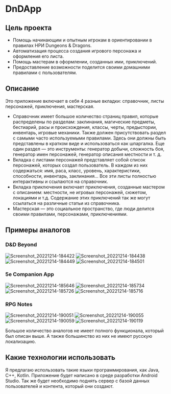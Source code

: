 # DnDApp
## Цель проекта
- Помощь начинающим и опытным игрокам в ориентировании в правилах НРИ Dungeons & Dragons. 
- Автоматизация процесса создания игрового персонажа и оформления его листа.
- Помощь мастерам в оформлении, созданных  ими, приключений.
- Предоставление возможности поделится своими домашними правилами с пользователям.

## Описание
Это приложение включает в себя 4 разные вкладки: справочник, листы персонажей, приключения, мастерская.
- Справочник имеет большое количество страниц правил, которые распределены по разделам: заклинания, магические предметы, бестиарий, расы и происхождения, классы, черты, предыстории, инвентарь, игровые механики. Также должен присутствовать раздел с самыми часто используемыми правилами. Здесь они должны быть представлены в кратком виде и использоваться как шпаргалка. Еще один раздел — это инструменты: генератор добычи, сложность боя, генератор имен персонажей, генератор описания местности и т. д. 
- Вкладка с листами персонажей представляет собой список персонажей, которых создал пользователь. В каждом из них содержаться: имя, раса, класс, уровень, характеристики, способности, инвентарь, заклинания... Все эти листы полностью интерактивны и ссылаются на справочник.
- Вкладка приключения включает приключения, созданные мастером с описанием: местности, не игровых персонажей, сюжетом, локациями и т.д. Содержание этих приключений так же могут ссылаться на различные статьи из справочника.
- Мастерская — это социальное пространство, где люди делится своими правилами, персонажами, приключениями.

## Примеры аналогов
### D&D Beyond

![Screenshot_20221214-184422](https://user-images.githubusercontent.com/72492774/207613234-188cd422-2e54-477a-8b3a-5b76f5f50d48.png)
![Screenshot_20221214-184438](https://user-images.githubusercontent.com/72492774/207613013-db28d49d-9285-4497-8aa7-3231ca03b996.png)
![Screenshot_20221214-184449](https://user-images.githubusercontent.com/72492774/207613041-2c086b22-9fbe-445b-9ff3-b823291a56c0.png)
![Screenshot_20221214-184501](https://user-images.githubusercontent.com/72492774/207613066-016648b0-cd9f-4206-9562-7c19a638f1f6.png)

### 5e Companion App

![Screenshot_20221214-185646](https://user-images.githubusercontent.com/72492774/207614467-db8ec85b-b632-476a-8d31-aa3640b79620.png)
![Screenshot_20221214-185734](https://user-images.githubusercontent.com/72492774/207614521-abe92417-4054-4dfa-9b39-2084aada0f89.png)
![Screenshot_20221214-185726](https://user-images.githubusercontent.com/72492774/207614539-8b9781ee-f8f1-4c7f-b7a1-5f948768e802.png)
![Screenshot_20221214-185716](https://user-images.githubusercontent.com/72492774/207614555-21393205-7a3b-4467-8989-5a3735854c94.png)

### RPG Notes

![Screenshot_20221214-190051](https://user-images.githubusercontent.com/72492774/207615067-4ad72e92-223e-4cc4-a732-f160da3a32f0.png)
![Screenshot_20221214-190055](https://user-images.githubusercontent.com/72492774/207615151-eef2d17f-c06c-4277-a57c-1719bb37ad86.png)
![Screenshot_20221214-190059](https://user-images.githubusercontent.com/72492774/207615195-9dda9852-a249-4fff-b0ff-ea80674192f8.png)
![Screenshot_20221214-190119](https://user-images.githubusercontent.com/72492774/207615271-ad9c6d3c-633c-476c-ae21-1ac9ca8d082a.png)

Большое количество аналогов не имеет полного функционала, который был описан выше. А также большинство из них не имеют русскую локализацию.

## Какие технологии использовать
Я предлагаю использовать такие языки программирования, как Java, C++, Kotlin. Приложение будет написано в среде разработки Android Studio. Так же будет необходимо поднять сервер с базой данных пользователей и контента, который они создают.
